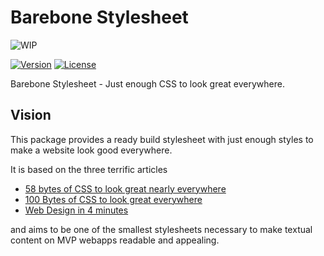 # Barebone Stylesheet

![WIP](https://img.shields.io/badge/status-wip-important?style=flat-square)

[![Version](https://img.shields.io/packagist/v/pixelbrackets/gfm-stylesheet.svg?style=flat-square)](https://packagist.org/packages/pixelbrackets/gfm-stylesheet/)
[![License](https://img.shields.io/badge/license-gpl--2.0--or--later-blue.svg?style=flat-square)](https://spdx.org/licenses/GPL-2.0-or-later.html)

Barebone Stylesheet - Just enough CSS to look great everywhere.

## Vision

This package provides a ready build stylesheet with just enough styles
to make a website look good everywhere.

It is based on the three terrific articles

- [58 bytes of CSS to look great nearly everywhere](https://gist.github.com/JoeyBurzynski/617fb6201335779f8424ad9528b72c41)
- [100 Bytes of CSS to look great everywhere](https://www.swyx.io/css-100-bytes)
- [Web Design in 4 minutes](https://jgthms.com/web-design-in-4-minutes/#share)

and aims to be one of the smallest stylesheets necessary to make textual content on
MVP webapps readable and appealing.
